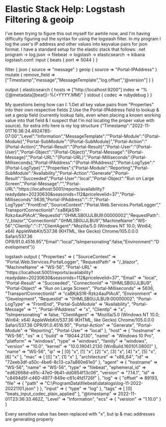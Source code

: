 
# Elastic Stack Help: Logstash Filtering & geoip

I've been trying to figure this out myself for awhile now, and I'm having difficulty figuring out the syntax for using the logstash filter. In my program I log the user's IP address and other values into keyvalue pairs for json format.
I have a standard setup for the elastic stack that follows:
.net program -> log.json -> filebeat -> logstash -> elasticsearch -> kibana
logstash.conf:
input {
  beats {
    port => 5044
  }
}

filter {
        json {
         source => "message"
        }
        geoip {
         source => "Portal-IPAddress"
        }
        mutate {
        remove_field => ["Timestamp","message","MessageTemplate","log.offset","@version"]
        }
}
   
output {
  elasticsearch {
    hosts => ["http://localhost:9200"]
        index => "%{[@metadata][beat]}-%{+YYYY.MM}"
  }
  stdout { codec => rubydebug }
}

My questions being how can I:
1.Get all key value pairs from "Properties" into their own respective fields
2.Use the Portal-IPAddress field to lookup & set a geoip field (currently lookup fails, even when placing a known working value into that field & I suspect that I'm not locating the proper value with source).
for extra info here is my log structure
{"Timestamp":"2022-11-01T16:36:24.4924785-07:00","Level":"Information","MessageTemplate":"\"Portal-Module\":\"{Portal-Module}\",\"Portal-SubModule\":\"{Portal-SubModule}\",\"Portal-Action\":\"{Portal-Action}\",\"Portal-Result\":\"{Portal-Result}\",\"Portal-User\":\"{Portal-User}\",\"Portal-Object\":\"{Portal-Object}\",\"Portal-Message\":\"{Portal-Message}\",\"Portal-URL\":\"{Portal-URL}\",\"Portal-Milliseconds\":{Portal-Milliseconds},\"Portal-IPAddress\":\"{Portal-IPAddress}\",\"Portal-LogType\":\"{Portal-LogType}\",","Properties":{"Portal-Module":"Reporting","Portal-SubModule":"Availability","Portal-Action":"Generate","Portal-Result":"Succeeded","Portal-User":"local","Portal-Object":"Run on Large Screen","Portal-Message":"","Portal-URL":"https://localhost:5001/reports/availability?readydate=20230630&seasonids=112&pricelevelid=37","Portal-Milliseconds":5636,"Portal-IPAddress":"::1","Portal-LogType":"FrontEnd","SourceContext":"Portal.Web.Services.PortalLogger","TransportConnectionId":"caBKjkS1R-Rzkz4auPIAcA","RequestId":"0HMLSB0UJLBU9:00000002","RequestPath":"/_blazor","ConnectionId":"0HMLSB0UJLBU9","MachineName":"WS-56","ClientIp":"::1","ClientAgent":"Mozilla/5.0 (Windows NT 10.0; Win64; x64) AppleWebKit/537.36 (KHTML, like Gecko) Chrome/105.0.0.0 Safari/537.36 OPR/91.0.4516.95","Email":"local","IsImpersonating":false,"Environment":"Development"}}

logstash output
{
    "Properties" => {
                "SourceContext" => "Portal.Web.Services.PortalLogger",
                  "RequestPath" => "/_blazor",
                  "MachineName" => "WS-56",
                   "Portal-URL" => "https://localhost:5001/reports/availability?readydate=20230630&seasonids=112&pricelevelid=37",
                        "Email" => "local",
                "Portal-Result" => "Succeeded",
                 "ConnectionId" => "0HMLSB0UJLBU9",
                "Portal-Object" => "Run on Large Screen",
          "Portal-Milliseconds" => 5636,
        "TransportConnectionId" => "caBKjkS1R-Rzkz4auPIAcA",
                  "Environment" => "Development",
                    "RequestId" => "0HMLSB0UJLBU9:00000002",
               "Portal-LogType" => "FrontEnd",
             "Portal-SubModule" => "Availability",
               "Portal-Message" => "",
             "Portal-IPAddress" => "x",
                     "ClientIp" => "x",
              "IsImpersonating" => false,
                  "ClientAgent" => "Mozilla/5.0 (Windows NT 10.0; Win64; x64) AppleWebKit/537.36 (KHTML, like Gecko) Chrome/105.0.0.0 Safari/537.36 OPR/91.0.4516.95",
                "Portal-Action" => "Generate",
                "Portal-Module" => "Reporting",
                  "Portal-User" => "local"
    },
          "host" => {
            "hostname" => "WS-56",
                  "os" => {
               "build" => "19044.2130",
                "name" => "Windows 10 Pro",
            "platform" => "windows",
                "type" => "windows",
              "family" => "windows",
             "version" => "10.0",
              "kernel" => "10.0.19041.2130 (WinBuild.160101.0800)"
        },
                "name" => "WS-56",
                  "ip" => [
            [0] "x",
            [1] "x",
            [2] "x",
            [3] "x",
            [4] "x",
            [5] "x",
            [6] "x"
        ],
                 "mac" => [
            [0] "x",
            [1] "x"
        ],
        "architecture" => "x86_64",
                  "id" => "72eeb3df-a50c-4be6-8c13-ca7a860e61e0"
    },
         "agent" => {
            "hostname" => "WS-56",
                "name" => "WS-56",
                "type" => "filebeat",
        "ephemeral_id" => "ed62668d-e91c-47e0-9b41-dd0854f13c06",
             "version" => "7.14.1",
                  "id" => "c8494d5f-c460-4977-849e-c61c4fd1726f"
    },
           "log" => {
        "offset" => 89193,
          "file" => {
            "path" => "C:\\ProgramData\\filebeat\\datalogs\\log-11-2022-20221101.json"
        }
    },
         "input" => {
        "type" => "log"
    },
          "tags" => [
        [0] "beats_input_codec_plain_applied"
    ],
    "@timestamp" => 2022-11-01T23:36:33.462Z,
         "Level" => "Information",
           "ecs" => {
        "version" => "1.10.0"
    }
}

Every sensitive value has been replaced with "x", but ip & mac addresses are generating properly

        